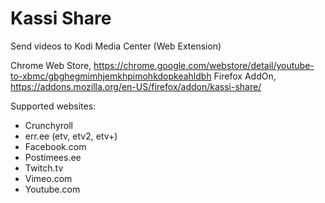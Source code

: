 Kassi Share
=============

Send videos to Kodi Media Center (Web Extension)

Chrome Web Store, https://chrome.google.com/webstore/detail/youtube-to-xbmc/gbghegmimhjemkhpimohkdopkeahldbh
Firefox AddOn, https://addons.mozilla.org/en-US/firefox/addon/kassi-share/

Supported websites:


- Crunchyroll
- err.ee (etv, etv2, etv+)
- Facebook.com
- Postimees.ee
- Twitch.tv
- Vimeo.com
- Youtube.com
